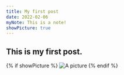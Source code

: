 ```yaml
---
title: My first post
date: 2022-02-06
myNote: This is a note!
showPicture: true
---
```




<section class="section">
<div class="container">
<h1 class="title">This is my first post.</h1>
{% if showPicture %}
<img src="https://via.placeholder.com/150" alt="A picture">
{% endif %}        
</div>
</section>
